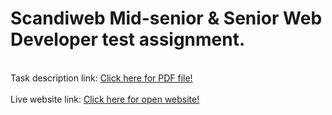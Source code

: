 # Scandiweb Mid-senior & Senior Web Developer test assignment.
<br/>
Task description link: 
<a href="https://gtd.ge/github-data/scandiweb/docs/description.pdf" target="_blank">Click here for PDF file!</a>
<br/>
<br/>
Live website link: 
<a href="https://gtd.ge/websites/scandiweb-react" target="_blank">Click here for open website!</a>
